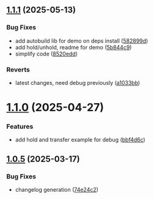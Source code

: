 ## [1.1.1](https://github.com/mtsexolve/web-voice-sdk/compare/v1.1.0...v1.1.1) (2025-05-13)


### Bug Fixes

* add autobuild lib for demo on deps install ([582899d](https://github.com/mtsexolve/web-voice-sdk/commit/582899d8e8bf221549e8363535a6e0d0cd2047f2))
* add hold/unhold, readme for demo ([5b844c9](https://github.com/mtsexolve/web-voice-sdk/commit/5b844c9ccc28464dc770802f3d43e12c04dc5b10))
* simplify code ([8520edd](https://github.com/mtsexolve/web-voice-sdk/commit/8520eddbc264628a8988e2b62d0914959fe22516))


### Reverts

* latest changes, need debug previously ([a1033bb](https://github.com/mtsexolve/web-voice-sdk/commit/a1033bbfd722c158d823b3b18db508e3356b99df))

# [1.1.0](https://github.com/mtsexolve/web-voice-sdk/compare/v1.0.5...v1.1.0) (2025-04-27)


### Features

* add hold  and transfer example for debug ([bbf4d6c](https://github.com/mtsexolve/web-voice-sdk/commit/bbf4d6c9160ddf41fb264bf005e695d09e3f458f))

## [1.0.5](https://github.com/mtsexolve/web-voice-sdk/compare/v1.0.4...v1.0.5) (2025-03-17)


### Bug Fixes

* changelog generation ([74e24c2](https://github.com/mtsexolve/web-voice-sdk/commit/74e24c2fd87c3e009281a5d5488779919a5775b2))
